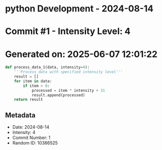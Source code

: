 ﻿# python Development - 2024-08-14
# Commit #1 - Intensity Level: 4
# Generated on: 2025-06-07 12:01:22
```python
def process_data_1(data, intensity=4):
    '''Process data with specified intensity level'''
    result = []
    for item in data:
        if item > 0:
            processed = item * intensity + 31
            result.append(processed)
    return result
```
## Metadata
- Date: 2024-08-14
- Intensity: 4
- Commit Number: 1
- Random ID: 10386525
